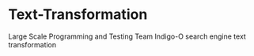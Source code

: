 # Text-Transformation
Large Scale Programming and Testing Team Indigo-O search engine text transformation
